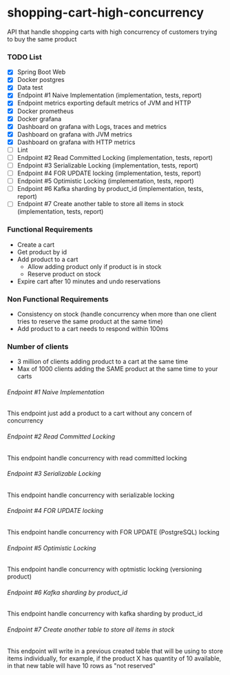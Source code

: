 # shopping-cart-high-concurrency
API that handle shopping carts with high concurrency of customers trying to buy the same product

### TODO List
- [X] Spring Boot Web
- [X] Docker postgres
- [X] Data test
- [X] Endpoint #1 Naive Implementation (implementation, tests, report)
- [X] Endpoint metrics exporting default metrics of JVM and HTTP
- [X] Docker prometheus
- [X] Docker grafana
- [X] Dashboard on grafana with Logs, traces and metrics
- [X] Dashboard on grafana with JVM metrics
- [X] Dashboard on grafana with HTTP metrics
- [ ] Lint
- [ ] Endpoint #2 Read Committed Locking (implementation, tests, report)
- [ ] Endpoint #3 Serializable Locking (implementation, tests, report)
- [ ] Endpoint #4 FOR UPDATE locking (implementation, tests, report)
- [ ] Endpoint #5 Optimistic Locking (implementation, tests, report)
- [ ] Endpoint #6 Kafka sharding by product_id (implementation, tests, report)
- [ ] Endpoint #7 Create another table to store all items in stock (implementation, tests, report)

### Functional Requirements
- Create a cart
- Get product by id
- Add product to a cart
    - Allow adding product only if product is in stock
    - Reserve product on stock
- Expire cart after 10 minutes and undo reservations

### Non Functional Requirements
- Consistency on stock (handle concurrency when more than one client tries to reserve the same product at the same time)
- Add product to a cart needs to respond within 100ms

### Number of clients
- 3 million of clients adding product to a cart at the same time
- Max of 1000 clients adding the SAME product at the same time to your carts

###### Endpoint #1 Naive Implementation
This endpoint just add a product to a cart without any concern of concurrency

###### Endpoint #2 Read Committed Locking
This endpoint handle concurrency with read committed locking

###### Endpoint #3 Serializable Locking
This endpoint handle concurrency with serializable locking

###### Endpoint #4 FOR UPDATE locking
This endpoint handle concurrency with FOR UPDATE (PostgreSQL) locking

###### Endpoint #5 Optimistic Locking
This endpoint handle concurrency with optmistic locking (versioning product)

###### Endpoint #6 Kafka sharding by product_id
This endpoint handle concurrency with kafka sharding by product_id

###### Endpoint #7 Create another table to store all items in stock
This endpoint will write in a previous created table that will be using to store items individually, for example, if the product X has quantity of 10 available, in that new table will have 10 rows as "not reserved"